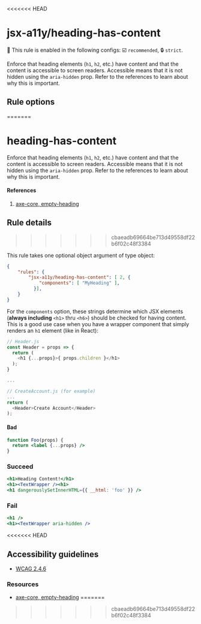 <<<<<<< HEAD
# jsx-a11y/heading-has-content

💼 This rule is enabled in the following configs: ☑️ `recommended`, 🔒 `strict`.

<!-- end auto-generated rule header -->

Enforce that heading elements (`h1`, `h2`, etc.) have content and that the content is accessible to screen readers. Accessible means that it is not hidden using the `aria-hidden` prop. Refer to the references to learn about why this is important.

## Rule options
=======
# heading-has-content

Enforce that heading elements (`h1`, `h2`, etc.) have content and that the content is accessible to screen readers. Accessible means that it is not hidden using the `aria-hidden` prop. Refer to the references to learn about why this is important.

#### References
1. [axe-core, empty-heading](https://dequeuniversity.com/rules/axe/3.2/empty-heading)

## Rule details
>>>>>>> cbaeadb69664be713d49558df22b6f02c48f3384

This rule takes one optional object argument of type object:

```json
{
    "rules": {
        "jsx-a11y/heading-has-content": [ 2, {
            "components": [ "MyHeading" ],
          }],
    }
}
```

For the `components` option, these strings determine which JSX elements (**always including** `<h1>` thru `<h6>`) should be checked for having content. This is a good use case when you have a wrapper component that simply renders an `h1` element (like in React):


```js
// Header.js
const Header = props => {
  return (
    <h1 {...props}>{ props.children }</h1>
  );
}

...

// CreateAccount.js (for example)
...
return (
  <Header>Create Account</Header>
);
```

#### Bad
```jsx
function Foo(props) {
  return <label {...props} />
}
```

### Succeed
```jsx
<h1>Heading Content!</h1>
<h1><TextWrapper /><h1>
<h1 dangerouslySetInnerHTML={{ __html: 'foo' }} />
```

### Fail
```jsx
<h1 />
<h1><TextWrapper aria-hidden />
```
<<<<<<< HEAD

## Accessibility guidelines
- [WCAG 2.4.6](https://www.w3.org/TR/UNDERSTANDING-WCAG20/navigation-mechanisms-descriptive.html)

### Resources
- [axe-core, empty-heading](https://dequeuniversity.com/rules/axe/3.2/empty-heading)
=======
>>>>>>> cbaeadb69664be713d49558df22b6f02c48f3384
